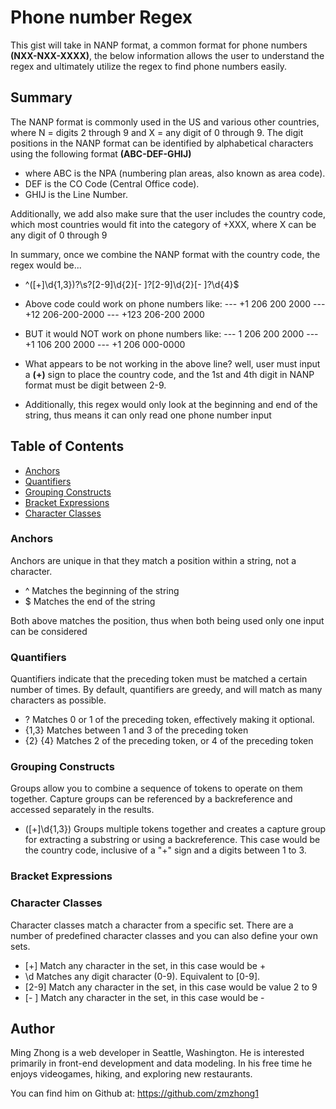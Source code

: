 # Phone number Regex

This gist will take in NANP format, a common format for phone numbers **(NXX-NXX-XXXX)**, the below information allows the user to understand the regex and ultimately utilize the regex to find phone numbers easily.

## Summary

The NANP format is commonly used in the US and various other countries, where N = digits 2 through 9 and X = any digit of 0 through 9.
The digit positions in the NANP format can be identified by alphabetical characters using the following format **(ABC-DEF-GHIJ)**

- where ABC is the NPA (numbering plan areas, also known as area code).
- DEF is the CO Code (Central Office code).
- GHIJ is the Line Number.

Additionally, we add also make sure that the user includes the country code, which most countries would fit into the category of +XXX, where X can be any digit of 0 through 9

In summary, once we combine the NANP format with the country code, the regex would be...

- ^([+]\d{1,3})?\s?[2-9]\d{2}[- ]?[2-9]\d{2}[- ]?\d{4}$

- Above code could work on phone numbers like:
  --- +1 206 200 2000 --- +12 206-200-2000 --- +123 206-200 2000

- BUT it would NOT work on phone numbers like:
  --- 1 206 200 2000 --- +1 106 200 2000 --- +1 206 000-0000

- What appears to be not working in the above line? well, user must input a **(+)** sign to place the country code, and the 1st and 4th digit in NANP format must be digit between 2-9.
- Additionally, this regex would only look at the beginning and end of the string, thus means it can only read one phone number input

## Table of Contents

- [Anchors](#anchors)
- [Quantifiers](#quantifiers)
- [Grouping Constructs](#grouping-constructs)
- [Bracket Expressions](#bracket-expressions)
- [Character Classes](#character-classes)

### Anchors

Anchors are unique in that they match a position within a string, not a character.

- ^ Matches the beginning of the string
- $ Matches the end of the string

Both above matches the position, thus when both being used only one input can be considered

### Quantifiers

Quantifiers indicate that the preceding token must be matched a certain number of times. By default, quantifiers are greedy, and will match as many characters as possible.

- ? Matches 0 or 1 of the preceding token, effectively making it optional.
- {1,3} Matches between 1 and 3 of the preceding token
- {2} {4} Matches 2 of the preceding token, or 4 of the preceding token

### Grouping Constructs

Groups allow you to combine a sequence of tokens to operate on them together. Capture groups can be referenced by a backreference and accessed separately in the results.

- ([+]\d{1,3}) Groups multiple tokens together and creates a capture group for extracting a substring or using a backreference. This case would be the country code, inclusive of a "+" sign and a digits between 1 to 3.

### Bracket Expressions

### Character Classes

Character classes match a character from a specific set. There are a number of predefined character classes and you can also define your own sets.

- [+] Match any character in the set, in this case would be +
- \d Matches any digit character (0-9). Equivalent to [0-9].
- [2-9] Match any character in the set, in this case would be value 2 to 9
- [- ] Match any character in the set, in this case would be -

## Author

Ming Zhong is a web developer in Seattle, Washington. He is interested primarily in front-end development and data modeling. In his free time he enjoys videogames, hiking, and exploring new restaurants.

You can find him on Github at: https://github.com/zmzhong1
